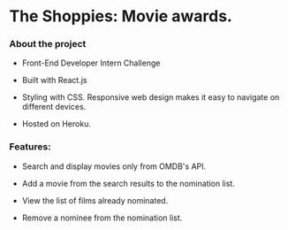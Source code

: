 <h1>The Shoppies: Movie awards.</h1> 

<h3>About the project</h3>

- Front-End Developer Intern Challenge

- Built with React.js 

- Styling with CSS. Responsive web design makes it easy to navigate on different devices.

- Hosted on Heroku.



<h3>Features:</h3>

- Search and display movies only from OMDB's API.

- Add a movie from the search results to the nomination list.

- View the list of films already nominated.

- Remove a nominee from the nomination list.





